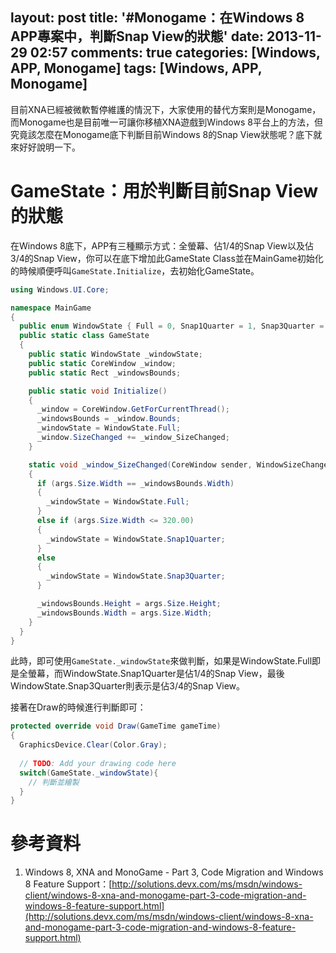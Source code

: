 layout: post
title: '#Monogame：在Windows 8 APP專案中，判斷Snap View的狀態'
date: 2013-11-29 02:57
comments: true
categories: [Windows, APP, Monogame]
tags: [Windows, APP, Monogame]
---
目前XNA已經被微軟暫停維護的情況下，大家使用的替代方案則是Monogame，而Monogame也是目前唯一可讓你移植XNA遊戲到Windows 8平台上的方法，但究竟該怎麼在Monogame底下判斷目前Windows 8的Snap View狀態呢？底下就來好好說明一下。

# GameState：用於判斷目前Snap View的狀態
在Windows 8底下，APP有三種顯示方式：全螢幕、佔1/4的Snap View以及佔3/4的Snap View，你可以在底下增加此GameState Class並在MainGame初始化的時候順便呼叫`GameState.Initialize`，去初始化GameState。
```cs GameState.cs
using Windows.UI.Core;

namespace MainGame
{
  public enum WindowState { Full = 0, Snap1Quarter = 1, Snap3Quarter = 2 };
  public static class GameState
  {
    public static WindowState _windowState;
    public static CoreWindow _window;
    public static Rect _windowsBounds;

    public static void Initialize()
    {
      _window = CoreWindow.GetForCurrentThread();
      _windowsBounds = _window.Bounds;
      _windowState = WindowState.Full;
      _window.SizeChanged += _window_SizeChanged;
    }

    static void _window_SizeChanged(CoreWindow sender, WindowSizeChangedEventArgs args)
    {
      if (args.Size.Width == _windowsBounds.Width)
      {
        _windowState = WindowState.Full;
      }
      else if (args.Size.Width <= 320.00)
      {
        _windowState = WindowState.Snap1Quarter;
      }
      else
      {
        _windowState = WindowState.Snap3Quarter;
      }

      _windowsBounds.Height = args.Size.Height;
      _windowsBounds.Width = args.Size.Width;
    }
  }
}
```

此時，即可使用`GameState._windowState`來做判斷，如果是WindowState.Full即是全螢幕，而WindowState.Snap1Quarter是佔1/4的Snap View，最後WindowState.Snap3Quarter則表示是佔3/4的Snap View。

接著在Draw的時候進行判斷即可：
```cs MainGame.cs
protected override void Draw(GameTime gameTime)
{
  GraphicsDevice.Clear(Color.Gray);
  
  // TODO: Add your drawing code here
  switch(GameState._windowState){
    // 判斷並繪製
  }
}
```

# 參考資料
1. Windows 8, XNA and MonoGame - Part 3, Code Migration and Windows 8 Feature Support：[http://solutions.devx.com/ms/msdn/windows-client/windows-8-xna-and-monogame-part-3-code-migration-and-windows-8-feature-support.html](http://solutions.devx.com/ms/msdn/windows-client/windows-8-xna-and-monogame-part-3-code-migration-and-windows-8-feature-support.html)